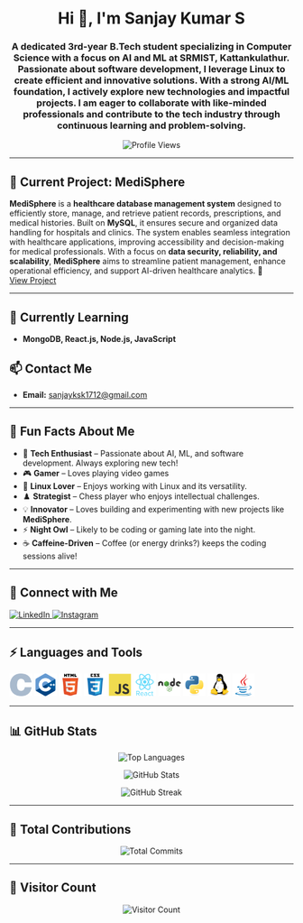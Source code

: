 <h1 align="center">Hi 👋, I'm Sanjay Kumar S</h1>
<h3 align="center">A dedicated 3rd-year B.Tech student specializing in Computer Science with a focus on AI and ML at SRMIST, Kattankulathur. Passionate about software development, I leverage Linux to create efficient and innovative solutions. With a strong AI/ML foundation, I actively explore new technologies and impactful projects. I am eager to collaborate with like-minded professionals and contribute to the tech industry through continuous learning and problem-solving.</h3>

<p align="center">
  <img src="https://komarev.com/ghpvc/?username=sanjay1712ksk&label=Profile%20views&color=0e75b6&style=flat" alt="Profile Views" />
</p>

---

## 🔭 Current Project: MediSphere
**MediSphere** is a **healthcare database management system** designed to efficiently store, manage, and retrieve patient records, prescriptions, and medical histories. Built on **MySQL**, it ensures secure and organized data handling for hospitals and clinics. The system enables seamless integration with healthcare applications, improving accessibility and decision-making for medical professionals. With a focus on **data security, reliability, and scalability**, **MediSphere** aims to streamline patient management, enhance operational efficiency, and support AI-driven healthcare analytics. 🚀  
[View Project](https://github.com/Sanjay1712KSK/MediSphere)

---

## 🌱 Currently Learning
- **MongoDB, React.js, Node.js, JavaScript**

## 📫 Contact Me
- **Email:** sanjayksk1712@gmail.com

---

## 🎯 Fun Facts About Me
- 🚀 **Tech Enthusiast** – Passionate about AI, ML, and software development. Always exploring new tech!
- 🎮 **Gamer** – Loves playing video games 
- 🐧 **Linux Lover** – Enjoys working with Linux and its versatility.
- ♟️ **Strategist** – Chess player who enjoys intellectual challenges.
- 💡 **Innovator** – Loves building and experimenting with new projects like **MediSphere**.
- ⚡ **Night Owl** – Likely to be coding or gaming late into the night.
- ☕ **Caffeine-Driven** – Coffee (or energy drinks?) keeps the coding sessions alive!

---

## 🔗 Connect with Me
<p align="left">
<a href="https://www.linkedin.com/in/sanjaykumarksk/" target="blank">
  <img src="https://raw.githubusercontent.com/rahuldkjain/github-profile-readme-generator/master/src/images/icons/Social/linked-in-alt.svg" alt="LinkedIn" height="40" width="40" />
</a>
<a href="https://www.instagram.com/sanjaykumarrrs/" target="blank">
  <img src="https://raw.githubusercontent.com/rahuldkjain/github-profile-readme-generator/master/src/images/icons/Social/instagram.svg" alt="Instagram" height="40" width="40" />
</a>
</p>

---

## ⚡ Languages and Tools
<p align="left">
  <img src="https://raw.githubusercontent.com/devicons/devicon/master/icons/c/c-original.svg" alt="C" width="40" height="40"/>
  <img src="https://raw.githubusercontent.com/devicons/devicon/master/icons/cplusplus/cplusplus-original.svg" alt="C++" width="40" height="40"/>
  <img src="https://raw.githubusercontent.com/devicons/devicon/master/icons/html5/html5-original-wordmark.svg" alt="HTML5" width="40" height="40"/>
  <img src="https://raw.githubusercontent.com/devicons/devicon/master/icons/css3/css3-original-wordmark.svg" alt="CSS3" width="40" height="40"/>
  <img src="https://raw.githubusercontent.com/devicons/devicon/master/icons/javascript/javascript-original.svg" alt="JavaScript" width="40" height="40"/>
  <img src="https://raw.githubusercontent.com/devicons/devicon/master/icons/react/react-original-wordmark.svg" alt="React" width="40" height="40"/>
  <img src="https://raw.githubusercontent.com/devicons/devicon/master/icons/nodejs/nodejs-original-wordmark.svg" alt="Node.js" width="40" height="40"/>
  <img src="https://raw.githubusercontent.com/devicons/devicon/master/icons/python/python-original.svg" alt="Python" width="40" height="40"/>
  <img src="https://raw.githubusercontent.com/devicons/devicon/master/icons/linux/linux-original.svg" alt="Linux" width="40" height="40"/>
  <img src="https://raw.githubusercontent.com/devicons/devicon/master/icons/java/java-original.svg" alt="Java" width="40" height="40"/>
</p>

---

## 📊 GitHub Stats
<p align="center">
  <img src="https://github-readme-stats.vercel.app/api/top-langs?username=sanjay1712ksk&show_icons=true&locale=en&layout=compact" alt="Top Languages" />
</p>
<p align="center">
  <img src="https://github-readme-stats.vercel.app/api?username=sanjay1712ksk&show_icons=true&locale=en" alt="GitHub Stats" />
</p>
<p align="center">
  <img src="https://github-readme-streak-stats.herokuapp.com/?user=sanjay1712ksk&theme=dark&hide_border=true" alt="GitHub Streak" />
</p>

---

## 🎯 Total Contributions
<p align="center">
  <img src="https://badges.pufler.dev/commits/yearly/sanjay1712ksk" alt="Total Commits" />
</p>

---

## 🎯 Visitor Count
<p align="center">
  <img src="https://komarev.com/ghpvc/?username=sanjay1712ksk&label=Profile%20Visitors&color=0e75b6&style=flat" alt="Visitor Count" />
</p>
